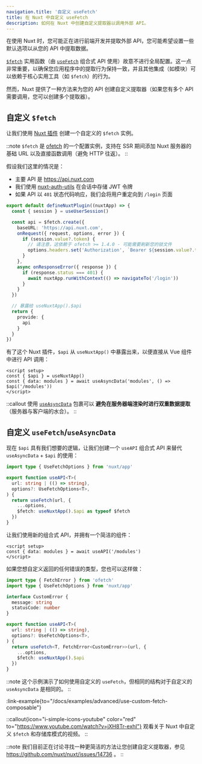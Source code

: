 ```yaml
---
navigation.title: '自定义 useFetch'
title: 在 Nuxt 中自定义 useFetch
description: 如何在 Nuxt 中创建自定义提取器以调用外部 API。
---
```


在使用 Nuxt 时，您可能正在进行前端开发并提取外部 API，您可能希望设置一些默认选项以从您的 API 中提取数据。

[`$fetch`](/docs/api/utils/dollarfetch) 实用函数（由 [`useFetch`](/docs/api/composables/use-fetch) 组合式 API 使用）故意不进行全局配置。这一点非常重要，以确保您应用程序中的提取行为保持一致，并且其他集成（如模块）可以依赖于核心实用工具（如 `$fetch`）的行为。

然而，Nuxt 提供了一种方法来为您的 API 创建自定义提取器（如果您有多个 API 需要调用，您可以创建多个提取器）。

## 自定义 `$fetch`

让我们使用 [Nuxt 插件](/docs/guide/directory-structure/plugins) 创建一个自定义的 `$fetch` 实例。

::note
`$fetch` 是 [ofetch](https://github.com/unjs/ofetch) 的一个配置实例，支持在 SSR 期间添加 Nuxt 服务器的基础 URL 以及直接函数调用（避免 HTTP 往返）。
::

假设我们这里的情况是：
- 主要 API 是 https://api.nuxt.com
- 我们使用 [nuxt-auth-utils](https://github.com/atinux/nuxt-auth-utils) 在会话中存储 JWT 令牌
- 如果 API 以 `401` 状态代码响应，我们会将用户重定向到 `/login` 页面

```ts [plugins/api.ts]
export default defineNuxtPlugin((nuxtApp) => {
  const { session } = useUserSession()

  const api = $fetch.create({
    baseURL: 'https://api.nuxt.com',
    onRequest({ request, options, error }) {
      if (session.value?.token) {
        // 请注意，这依赖于 ofetch >= 1.4.0 - 可能需要刷新您的锁文件
        options.headers.set('Authorization', `Bearer ${session.value?.token}`)
      }
    },
    async onResponseError({ response }) {
      if (response.status === 401) {
        await nuxtApp.runWithContext(() => navigateTo('/login'))
      }
    }
  })

  // 暴露给 useNuxtApp().$api
  return {
    provide: {
      api
    }
  }
})
```

有了这个 Nuxt 插件，`$api` 从 `useNuxtApp()` 中暴露出来，以便直接从 Vue 组件中进行 API 调用：

```vue [app.vue]
<script setup>
const { $api } = useNuxtApp()
const { data: modules } = await useAsyncData('modules', () => $api('/modules'))
</script>
```

::callout
使用 [`useAsyncData`](/docs/api/composables/use-async-data) 包裹可以 **避免在服务器端渲染时进行双重数据提取**（服务器与客户端的水合）。
::

## 自定义 `useFetch`/`useAsyncData`

现在 `$api` 具有我们想要的逻辑，让我们创建一个 `useAPI` 组合式 API 来替代 `useAsyncData` + `$api` 的使用：

```ts [composables/useAPI.ts]
import type { UseFetchOptions } from 'nuxt/app'

export function useAPI<T>(
  url: string | (() => string),
  options?: UseFetchOptions<T>,
) {
  return useFetch(url, {
    ...options,
    $fetch: useNuxtApp().$api as typeof $fetch
  })
}
```

让我们使用新的组合式 API，并拥有一个简洁的组件：

```vue [app.vue]
<script setup>
const { data: modules } = await useAPI('/modules')
</script>
```

如果您想自定义返回的任何错误的类型，您也可以这样做：

```ts
import type { FetchError } from 'ofetch'
import type { UseFetchOptions } from 'nuxt/app'

interface CustomError {
  message: string
  statusCode: number
}

export function useAPI<T>(
  url: string | (() => string),
  options?: UseFetchOptions<T>,
) {
  return useFetch<T, FetchError<CustomError>>(url, {
    ...options,
    $fetch: useNuxtApp().$api
  })
}
```

::note
这个示例演示了如何使用自定义的 `useFetch`，但相同的结构对于自定义的 `useAsyncData` 是相同的。
::

:link-example{to="/docs/examples/advanced/use-custom-fetch-composable"}

::callout{icon="i-simple-icons-youtube" color="red" to="https://www.youtube.com/watch?v=jXH8Tr-exhI"}
观看关于 Nuxt 中自定义 `$fetch` 和存储库模式的视频。
::

::note
我们目前正在讨论寻找一种更简洁的方法让您创建自定义提取器，参见 https://github.com/nuxt/nuxt/issues/14736 。
::
